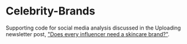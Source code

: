 # Celebrity-Brands
Supporting code for social media analysis discussed in the Uploading newsletter post, ["Does every influencer need a skincare brand?"](https://uploading.substack.com/p/does-every-influencer-need-a-skincare).
